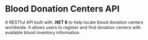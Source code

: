 # Blood Donation Centers API

A RESTful API built with **.NET 8** to help locate blood donation centers worldwide. It allows users to register and find donation centers with available blood inventory information.
